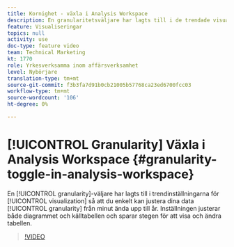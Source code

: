 ```yaml
---
title: Kornighet - växla i Analysis Workspace
description: En granularitetsväljare har lagts till i de trendade visualiseringsinställningarna så att du enkelt kan justera datagranulariteten från minut ända upp till år. Inställningen justerar både diagrammet och källtabellen och sparar stegen för att visa och ändra tabellen.
feature: Visualiseringar
topics: null
activity: use
doc-type: feature video
team: Technical Marketing
kt: 1770
role: Yrkesverksamma inom affärsverksamhet
level: Nybörjare
translation-type: tm+mt
source-git-commit: f3b3fa7d91b0cb21005b57768ca23ed6700fcc03
workflow-type: tm+mt
source-wordcount: '106'
ht-degree: 0%

---
```



# [!UICONTROL Granularity] Växla i Analysis Workspace  {#granularity-toggle-in-analysis-workspace}

En [!UICONTROL granularity]-väljare har lagts till i trendinställningarna för [!UICONTROL visualization] så att du enkelt kan justera dina data [!UICONTROL granularity] från minut ända upp till år. Inställningen justerar både diagrammet och källtabellen och sparar stegen för att visa och ändra tabellen.

>[!VIDEO](https://video.tv.adobe.com/v/23548/?quality=12)
